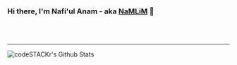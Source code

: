 ### Hi there, I'm Nafi'ul Anam - aka [NaMLiM][website] 👋

<br />
<br />

---

<img align="left" alt="codeSTACKr's Github Stats" src="https://github-readme-stats.vercel.app/api?username=NaMLiM&show_icons=true&hide_border=true&count_private=true" />

[website]: https://namlim.github.io
